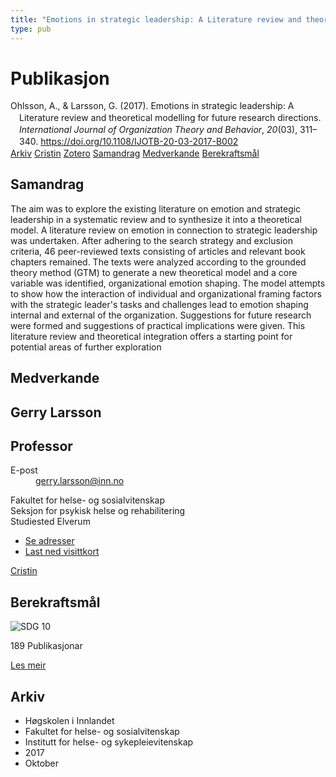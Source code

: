 ```yaml
---
title: "Emotions in strategic leadership: A Literature review and theoretical modelling for future research directions"
type: pub
---
```

<h1>Publikasjon</h1>
<article id="csl-bib-container-T6XDT5HG" class="csl-bib-container">
  <div class="csl-bib-body" style="line-height: 1.35; padding-left: 1em; text-indent:-1em;">
  <div class="csl-entry">Ohlsson, A., &amp; Larsson, G. (2017). Emotions in strategic leadership: A Literature review and theoretical modelling for future research directions. <i>International Journal of Organization Theory and Behavior</i>, <i>20</i>(03), 311&#x2013;340. <a href="https://doi.org/10.1108/IJOTB-20-03-2017-B002">https://doi.org/10.1108/IJOTB-20-03-2017-B002</a></div>
</div>
  <div class="csl-bib-buttons">
    <a href="#taxonomy-article-T6XDT5HG" class="csl-bib-button">Arkiv</a>
    <a href="https://app.cristin.no/results/show.jsf?id=1502133" alt="Cristin URL" class="csl-bib-button">Cristin</a>
    <a href="http://zotero.org/groups/5022929/items/T6XDT5HG" alt="Zotero URL" class="csl-bib-button">Zotero</a>
    <a href="#abstract-article-T6XDT5HG" class="csl-bib-button">Samandrag</a>
    <a href="#contributors-article-T6XDT5HG" class="csl-bib-button">Medverkande</a>
    <a href="#sdg-article-T6XDT5HG" class="csl-bib-button">Berekraftsmål</a>
  </div>
  <div id="csl-bib-meta-container-T6XDT5HG"></div>
</article>
<div id="csl-bib-meta-T6XDT5HG" class="csl-bib-meta">
  <article id="abstract-article-T6XDT5HG" class="abstract-article">
    <h1>Samandrag</h1>
    The aim was to explore the existing literature on emotion and strategic leadership in a systematic review and to synthesize it into a theoretical model. A literature review on emotion in connection to strategic leadership was undertaken. After adhering to the search strategy and exclusion criteria, 46 peer-reviewed texts consisting of articles and relevant book chapters remained. The texts were analyzed according to the grounded theory method (GTM) to generate a new theoretical model and a core variable was identified, organizational emotion shaping. The model attempts to show how the interaction of individual and organizational framing factors with the strategic leader's tasks and challenges lead to emotion shaping internal and external of the organization. Suggestions for future research were formed and suggestions of practical implications were given. This literature review and theoretical integration offers a starting point for potential areas of further exploration
  </article>
  <article id="contributors-article-T6XDT5HG" class="contributors-article">
    <h1>Medverkande</h1>
    <div class="personas">
<div class="vrtx-hinn-person-card">
<div class="photo">
<i class="lar la-user-circle missing-person"></i>
</div>
<div class="info">
<hgroup><h1>Gerry Larsson</h1>
<h2>Professor</h2>
</hgroup><dl>
<dt>E-post</dt>
<dd>
<a href="mailto:gerry.larsson@inn.no">gerry.larsson@inn.no</a>
</dd>
</dl>
<p>
Fakultet for helse- og sosialvitenskap<br>
Seksjon for psykisk helse og rehabilitering<br>
Studiested Elverum
</p>
<ul class="vrtx-hinn-links">
<li><a href="https://www.inn.no/finn-en-ansatt/gerry-larsson.html#vrtx-hinn-addresses">Se adresser</a></li>
<li><a href="https://www.inn.no/finn-en-ansatt/gerry-larsson.html?vrtx=vcf">Last ned visittkort</a></li>
</ul>
</div>
</div>
<a href="https://app.cristin.no/persons/show.jsf?id=50941" alt="Cristin URL" class="personas-cristin">Cristin</a>
</div>
  </article>
  <article id="sdg-article-T6XDT5HG" class="sdg-article">
    <h1>Berekraftsmål</h1>
    <div class="sdg-container"><div id="sdg10" class="sdg">
<img src="{{< params subfolder >}}images/sdg/sdg10_no.png" class="image" alt="SDG 10">
<div class="sdg-overlay">
<p class="sdg-publication-count"><span>189</span> Publikasjonar</p>
<p><a href="https://www.fn.no/om-fn/fns-baerekraftsmaal/mindre-ulikhet?lang=nno-NO" class="sdg-read-more">Les meir</a></p>
</div>
</div></div>
  </article>
  <article id="taxonomy-article-T6XDT5HG" class="taxonomy-article">
    <h1>Arkiv</h1>
    <ul>
      <li>Høgskolen i Innlandet</li>
      <li>Fakultet for helse- og sosialvitenskap</li>
      <li>Institutt for helse- og sykepleievitenskap</li>
      <li>2017</li>
      <li>Oktober</li>
    </ul>
  </article>
</div>
